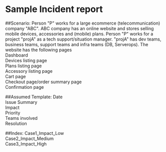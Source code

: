 # Sample Incident report

##Scenario:
Person "P" works for a large ecommerce (telecommunication) company "ABC". ABC company has an online website and stores selling mobile devices, accessories and (mobile) plans. Person "P" works for a project "projA" as a tech support/situation manager. "projA" has dev teams, business teams, support teams and infra teams (DB, Serverops). The website has the following pages <br>
Dashboard<br>
Devices listing page<br>
Plans listing page<br>
Accessory listing page<br>
Cart page<br>
Checkout page/order summary page<br>
Confirmation page<br>

##Assumed Template:
Date<br>
Issue Summary<br>
Impact<br>
Priority<br>
Teams involved<br>
Resolution<br>

##Index:
Case1_Impact_Low<br>
Case2_Impact_Medium<br>
Case3_Impact_High<br>



